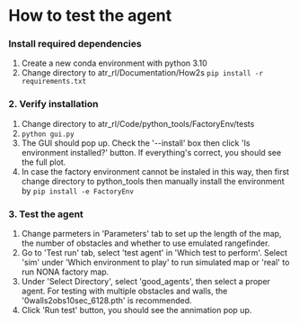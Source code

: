 # How to test the agent 
### Install required dependencies
1. Create a new conda environment with python 3.10
2. Change directory to atr_rl/Documentation/How2s
    ```pip install -r requirements.txt```
### 2. Verify installation
1. Change directory to atr_rl/Code/python_tools/FactoryEnv/tests
2. ```python gui.py```
3. The GUI should pop up. Check the '--install' box then click 'Is environment installed?' button. If everything's correct, you should see the full plot. 
4. In case the factory environment cannot be instaled in this way, then first change directory to python_tools then manually install the environment by
    ```pip install -e FactoryEnv```
### 3. Test the agent
1. Change parmeters in 'Parameters' tab to set up the length of the map, the number of obstacles and whether to use emulated rangefinder.
2. Go to 'Test run' tab, select 'test agent' in 'Which test to perform'. Select 'sim' under 'Which environment to play' to run simulated map or 'real' to run NONA factory map.
3. Under 'Select Directory', select 'good_agents', then select a proper agent. For testing with multiple obstacles and walls, the '0walls2obs10sec_6128.pth' is recommended. 
4. Click 'Run test' button, you should see the annimation pop up.
